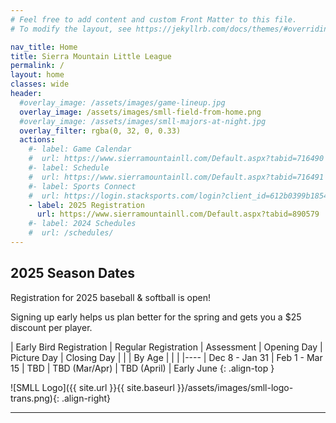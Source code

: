 ```yaml
---
# Feel free to add content and custom Front Matter to this file.
# To modify the layout, see https://jekyllrb.com/docs/themes/#overriding-theme-defaults

nav_title: Home
title: Sierra Mountain Little League
permalink: /
layout: home
classes: wide
header:
  #overlay_image: /assets/images/game-lineup.jpg
  overlay_image: /assets/images/smll-field-from-home.png
  #overlay_image: /assets/images/smll-majors-at-night.jpg
  overlay_filter: rgba(0, 32, 0, 0.33)
  actions:
    #- label: Game Calendar
    #  url: https://www.sierramountainll.com/Default.aspx?tabid=716490
    #- label: Schedule
    #  url: https://www.sierramountainll.com/Default.aspx?tabid=716491
    #- label: Sports Connect
    #  url: https://login.stacksports.com/login?client_id=612b0399b1854a002e427f78&redirect_uri=https://core-api.bluesombrero.com/login/redirect/portal/7479&app_name=Sierra+Mountain+Little+League&portalid=7479&instancekey=sports
    - label: 2025 Registration
      url: https://www.sierramountainll.com/Default.aspx?tabid=890579
    #- label: 2024 Schedules
    #  url: /schedules/
---
```


## 2025 Season Dates

Registration for 2025 baseball & softball is open!

Signing up early helps us plan better for the spring and gets you a $25 discount per player.

| Early Bird Registration | Regular Registration | Assessment | Opening Day | Picture Day | Closing Day
|                         |                      | By Age     |             |             |
|----
| Dec 8 - Jan 31          | Feb 1 - Mar 15       | TBD        | TBD (Mar/Apr) | TBD (April) | Early June
{: .align-top }

![SMLL Logo]({{ site.url }}{{ site.baseurl }}/assets/images/smll-logo-trans.png){: .align-right}

----
